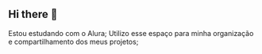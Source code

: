 ## Hi there 👋

Estou estudando com o Alura;
Utilizo esse espaço para minha organização e compartilhamento dos meus projetos;
